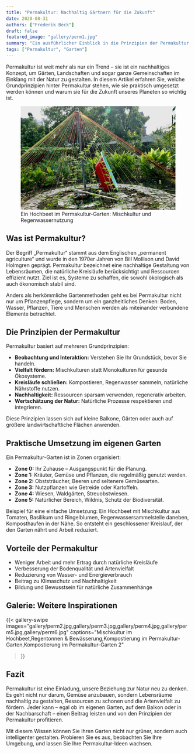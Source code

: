 ```yaml
---
title: "Permakultur: Nachhaltig Gärtnern für die Zukunft"
date: 2020-08-31
authors: ["Frederik Beck"]
draft: false
featured_image: "gallery/perm1.jpg"
summary: "Ein ausführlicher Einblick in die Prinzipien der Permakultur und wie man sie im eigenen Garten umsetzen kann."
tags: ["Permakultur", "Garten"]
---
```


Permakultur ist weit mehr als nur ein Trend – sie ist ein nachhaltiges Konzept, um Gärten, Landschaften und sogar ganze Gemeinschaften im Einklang mit der Natur zu gestalten. In diesem Artikel erfahren Sie, welche Grundprinzipien hinter Permakultur stehen, wie sie praktisch umgesetzt werden können und warum sie für die Zukunft unseres Planeten so wichtig ist.

<figure>
  <img src="gallery/perm1.jpg" alt="Permakultur Gartenbeispiel">
  <figcaption>Ein Hochbeet im Permakultur-Garten: Mischkultur und Regenwassernutzung</figcaption>
</figure>


## Was ist Permakultur?

Der Begriff „Permakultur“ stammt aus dem Englischen „permanent agriculture“ und wurde in den 1970er Jahren von Bill Mollison und David Holmgren geprägt. Permakultur bezeichnet eine nachhaltige Gestaltung von Lebensräumen, die natürliche Kreisläufe berücksichtigt und Ressourcen effizient nutzt. Ziel ist es, Systeme zu schaffen, die sowohl ökologisch als auch ökonomisch stabil sind.

Anders als herkömmliche Gartenmethoden geht es bei Permakultur nicht nur um Pflanzenpflege, sondern um ein ganzheitliches Denken: Boden, Wasser, Pflanzen, Tiere und Menschen werden als miteinander verbundene Elemente betrachtet.


## Die Prinzipien der Permakultur

Permakultur basiert auf mehreren Grundprinzipien:

- **Beobachtung und Interaktion:** Verstehen Sie Ihr Grundstück, bevor Sie handeln.
- **Vielfalt fördern:** Mischkulturen statt Monokulturen für gesunde Ökosysteme.
- **Kreisläufe schließen:** Kompostieren, Regenwasser sammeln, natürliche Nährstoffe nutzen.
- **Nachhaltigkeit:** Ressourcen sparsam verwenden, regenerativ arbeiten.
- **Wertschätzung der Natur:** Natürliche Prozesse respektieren und integrieren.

Diese Prinzipien lassen sich auf kleine Balkone, Gärten oder auch auf größere landwirtschaftliche Flächen anwenden.



## Praktische Umsetzung im eigenen Garten

Ein Permakultur-Garten ist in Zonen organisiert:  

- **Zone 0:** Ihr Zuhause – Ausgangspunkt für die Planung.
- **Zone 1:** Kräuter, Gemüse und Pflanzen, die regelmäßig genutzt werden.
- **Zone 2:** Obststräucher, Beeren und seltenere Gemüsearten.
- **Zone 3:** Nutzpflanzen wie Getreide oder Kartoffeln.
- **Zone 4:** Wiesen, Waldgärten, Streuobstwiesen.
- **Zone 5:** Natürlicher Bereich, Wildnis, Schutz der Biodiversität.

Beispiel für eine einfache Umsetzung: Ein Hochbeet mit Mischkultur aus Tomaten, Basilikum und Ringelblumen, Regenwassersammelstelle daneben, Komposthaufen in der Nähe. So entsteht ein geschlossener Kreislauf, der den Garten nährt und Arbeit reduziert.

## Vorteile der Permakultur

- Weniger Arbeit und mehr Ertrag durch natürliche Kreisläufe
- Verbesserung der Bodenqualität und Artenvielfalt
- Reduzierung von Wasser- und Energieverbrauch
- Beitrag zu Klimaschutz und Nachhaltigkeit
- Bildung und Bewusstsein für natürliche Zusammenhänge


## Galerie: Weitere Inspirationen

{{< gallery-swipe 
    images="gallery/perm2.jpg,gallery/perm3.jpg,gallery/perm4.jpg,gallery/perm5.jpg,gallery/perm6.jpg" 
    captions="Mischkultur im Hochbeet,Regentonnen & Bewässerung,Kompostierung im Permakultur-Garten,Kompostierung im Permakultur-Garten 2" 
>}}




## Fazit

Permakultur ist eine Einladung, unsere Beziehung zur Natur neu zu denken. Es geht nicht nur darum, Gemüse anzubauen, sondern Lebensräume nachhaltig zu gestalten, Ressourcen zu schonen und die Artenvielfalt zu fördern. Jeder kann – egal ob im eigenen Garten, auf dem Balkon oder in der Nachbarschaft – einen Beitrag leisten und von den Prinzipien der Permakultur profitieren.




Mit diesem Wissen können Sie Ihren Garten nicht nur grüner, sondern auch intelligenter gestalten. Probieren Sie es aus, beobachten Sie Ihre Umgebung, und lassen Sie Ihre Permakultur-Ideen wachsen.

